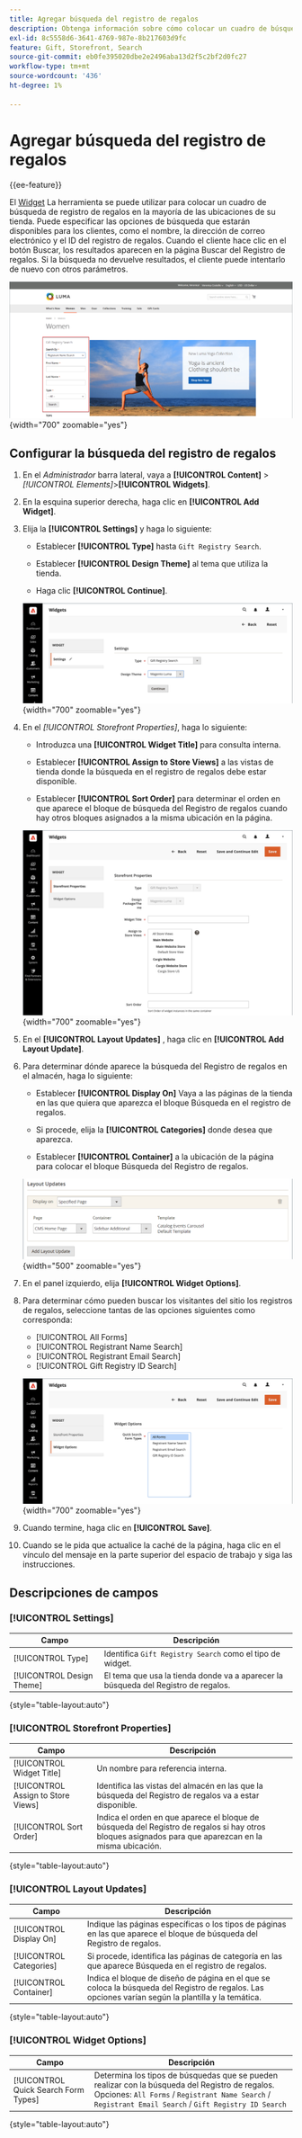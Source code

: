 ```yaml
---
title: Agregar búsqueda del registro de regalos
description: Obtenga información sobre cómo colocar un cuadro de búsqueda en el registro de regalos para ayudar a los visitantes de la tienda a comprar productos de los registros de clientes.
exl-id: 8c5558d6-3641-4769-987e-8b217603d9fc
feature: Gift, Storefront, Search
source-git-commit: eb0fe395020dbe2e2496aba13d2f5c2bf2d0fc27
workflow-type: tm+mt
source-wordcount: '436'
ht-degree: 1%

---
```


# Agregar búsqueda del registro de regalos

{{ee-feature}}

El [Widget](../content-design/widgets.md) La herramienta se puede utilizar para colocar un cuadro de búsqueda de registro de regalos en la mayoría de las ubicaciones de su tienda. Puede especificar las opciones de búsqueda que estarán disponibles para los clientes, como el nombre, la dirección de correo electrónico y el ID del registro de regalos. Cuando el cliente hace clic en el botón Buscar, los resultados aparecen en la página Buscar del Registro de regalos. Si la búsqueda no devuelve resultados, el cliente puede intentarlo de nuevo con otros parámetros.

![Ejemplo de tienda: búsqueda en el registro de regalos](./assets/storefront-gift-registry-search.png){width="700" zoomable="yes"}

## Configurar la búsqueda del registro de regalos

1. En el _Administrador_ barra lateral, vaya a **[!UICONTROL Content]** > _[!UICONTROL Elements]_>**[!UICONTROL Widgets]**.

1. En la esquina superior derecha, haga clic en **[!UICONTROL Add Widget]**.

1. Elija la **[!UICONTROL Settings]** y haga lo siguiente:

   - Establecer **[!UICONTROL Type]** hasta `Gift Registry Search`.

   - Establecer **[!UICONTROL Design Theme]** al tema que utiliza la tienda.

   - Haga clic **[!UICONTROL Continue]**.

   ![Registro de regalos - configuración de búsqueda](./assets/widget-gift-registry-search-settings.png){width="700" zoomable="yes"}

1. En el _[!UICONTROL Storefront Properties]_, haga lo siguiente:

   - Introduzca una **[!UICONTROL Widget Title]** para consulta interna.

   - Establecer **[!UICONTROL Assign to Store Views]** a las vistas de tienda donde la búsqueda en el registro de regalos debe estar disponible.

   - Establecer **[!UICONTROL Sort Order]** para determinar el orden en que aparece el bloque de búsqueda del Registro de regalos cuando hay otros bloques asignados a la misma ubicación en la página.

   ![Registro de regalos - propiedades de la tienda](./assets/widget-gift-registry-search-storefront-properties.png){width="700" zoomable="yes"}

1. En el **[!UICONTROL Layout Updates]** , haga clic en **[!UICONTROL Add Layout Update]**.

1. Para determinar dónde aparece la búsqueda del Registro de regalos en el almacén, haga lo siguiente:

   - Establecer **[!UICONTROL Display On]** Vaya a las páginas de la tienda en las que quiera que aparezca el bloque Búsqueda en el registro de regalos.

   - Si procede, elija la **[!UICONTROL Categories]** donde desea que aparezca.

   - Establecer **[!UICONTROL Container]** a la ubicación de la página para colocar el bloque Búsqueda del Registro de regalos.

   ![Registro de regalos: actualizaciones de diseño](./assets/widget-gift-registry-search-layout-updates.png){width="500" zoomable="yes"}

1. En el panel izquierdo, elija **[!UICONTROL Widget Options]**.

1. Para determinar cómo pueden buscar los visitantes del sitio los registros de regalos, seleccione tantas de las opciones siguientes como corresponda:

   - [!UICONTROL All Forms]
   - [!UICONTROL Registrant Name Search]
   - [!UICONTROL Registrant Email Search]
   - [!UICONTROL Gift Registry ID Search]

   ![Registro de regalos: opciones de widget](./assets/widget-gift-registry-search-widget-options.png){width="700" zoomable="yes"}

1. Cuando termine, haga clic en **[!UICONTROL Save]**.

1. Cuando se le pida que actualice la caché de la página, haga clic en el vínculo del mensaje en la parte superior del espacio de trabajo y siga las instrucciones.

## Descripciones de campos

### [!UICONTROL Settings]

| Campo | Descripción |
|--- |--- |
| [!UICONTROL Type] | Identifica `Gift Registry Search` como el tipo de widget. |
| [!UICONTROL Design Theme] | El tema que usa la tienda donde va a aparecer la búsqueda del Registro de regalos. |

{style="table-layout:auto"}

### [!UICONTROL Storefront Properties]

| Campo | Descripción |
|--- |--- |
| [!UICONTROL Widget Title] | Un nombre para referencia interna. |
| [!UICONTROL Assign to Store Views] | Identifica las vistas del almacén en las que la búsqueda del Registro de regalos va a estar disponible. |
| [!UICONTROL Sort Order] | Indica el orden en que aparece el bloque de búsqueda del Registro de regalos si hay otros bloques asignados para que aparezcan en la misma ubicación. |

{style="table-layout:auto"}

### [!UICONTROL Layout Updates]

| Campo | Descripción |
|--- |--- |
| [!UICONTROL Display On] | Indique las páginas específicas o los tipos de páginas en las que aparece el bloque de búsqueda del Registro de regalos. |
| [!UICONTROL Categories] | Si procede, identifica las páginas de categoría en las que aparece Búsqueda en el registro de regalos. |
| [!UICONTROL Container] | Indica el bloque de diseño de página en el que se coloca la búsqueda del Registro de regalos. Las opciones varían según la plantilla y la temática. |

{style="table-layout:auto"}

### [!UICONTROL Widget Options]

| Campo | Descripción |
|--- |--- |
| [!UICONTROL Quick Search Form Types] | Determina los tipos de búsquedas que se pueden realizar con la búsqueda del Registro de regalos. Opciones: `All Forms` / `Registrant Name Search` /` Registrant Email Search` / `Gift Registry ID Search` |

{style="table-layout:auto"}
